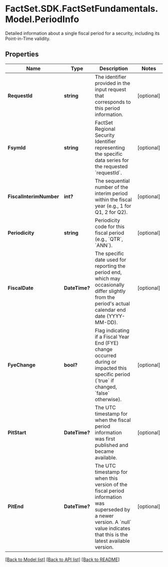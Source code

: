 # FactSet.SDK.FactSetFundamentals.Model.PeriodInfo
Detailed information about a single fiscal period for a security, including its Point-in-Time validity.

## Properties

Name | Type | Description | Notes
------------ | ------------- | ------------- | -------------
**RequestId** | **string** | The identifier provided in the input request that corresponds to this period information. | [optional] 
**FsymId** | **string** | FactSet Regional Security Identifier representing the specific data series for the requested &#x60;requestId&#x60;. | [optional] 
**FiscalInterimNumber** | **int?** | The sequential number of the interim period within the fiscal year (e.g., 1 for Q1, 2 for Q2). | [optional] 
**Periodicity** | **string** | Periodicity code for this fiscal period (e.g., &#x60;QTR&#x60;, &#x60;ANN&#x60;). | [optional] 
**FiscalDate** | **DateTime?** | The specific date used for reporting the period end, which may occasionally differ slightly from the period&#39;s actual calendar end date (YYYY-MM-DD). | [optional] 
**FyeChange** | **bool?** | Flag indicating if a Fiscal Year End (FYE) change occurred during or impacted this specific period (&#x60;true&#x60; if changed, &#x60;false&#x60; otherwise). | [optional] 
**PitStart** | **DateTime?** | The UTC timestamp for when the fiscal period information was first published and became available. | [optional] 
**PitEnd** | **DateTime?** | The UTC timestamp for when this version of the fiscal period information was superseded by a newer version. A &#x60;null&#x60; value indicates that this is the latest available version. | [optional] 

[[Back to Model list]](../README.md#documentation-for-models) [[Back to API list]](../README.md#documentation-for-api-endpoints) [[Back to README]](../README.md)

